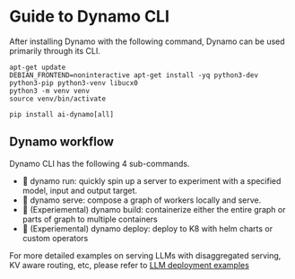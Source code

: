 <!--
SPDX-FileCopyrightText: Copyright (c) 2025 NVIDIA CORPORATION & AFFILIATES. All rights reserved.
SPDX-License-Identifier: Apache-2.0

Licensed under the Apache License, Version 2.0 (the "License");
you may not use this file except in compliance with the License.
You may obtain a copy of the License at

http://www.apache.org/licenses/LICENSE-2.0

Unless required by applicable law or agreed to in writing, software
distributed under the License is distributed on an "AS IS" BASIS,
WITHOUT WARRANTIES OR CONDITIONS OF ANY KIND, either express or implied.
See the License for the specific language governing permissions and
limitations under the License.
-->

# Guide to Dynamo CLI 

After installing Dynamo with the following command, Dynamo can be used primarily through its CLI. 
```
apt-get update
DEBIAN_FRONTEND=noninteractive apt-get install -yq python3-dev python3-pip python3-venv libucx0
python3 -m venv venv
source venv/bin/activate

pip install ai-dynamo[all]
```

## Dynamo workflow
Dynamo CLI has the following 4 sub-commands. 

- :runner: dynamo run: quickly spin up a server to experiment with a specified model, input and output target.
- :palm_up_hand: dynamo serve: compose a graph of workers locally and serve.
- :hammer: (Experiemental) dynamo build: containerize either the entire graph or parts of graph to multiple containers
- :rocket: (Experiemental) dynamo deploy: deploy to K8 with helm charts or custom operators

For more detailed examples on serving LLMs with disaggregated serving, KV aware routing, etc,  please refer to [LLM deployment examples](https://github.com/ai-dynamo/dynamo/blob/main/examples/llm/README.md)


